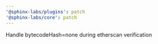 ```yaml
---
'@sphinx-labs/plugins': patch
'@sphinx-labs/core': patch
---
```


Handle bytecodeHash=none during etherscan verification
